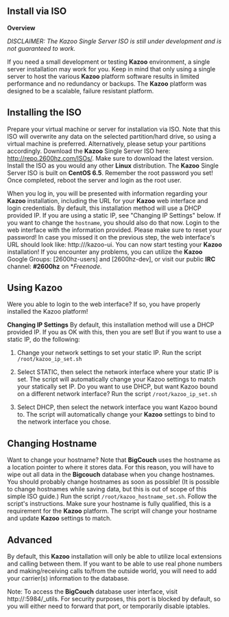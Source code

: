## Install via ISO 

**Overview**

*DISCLAIMER: The Kazoo Single Server ISO is still under development and is not guaranteed to work.*

If you need a small development or testing **Kazoo** environment, a single server installation may work for you. Keep in mind that only using a single server to host the various **Kazoo** platform software results in limited performance and no redundancy or backups. The **Kazoo** platform was designed to be a scalable, failure resistant platform. 
 
## Installing the ISO

Prepare your virtual machine or server for installation via ISO. Note that this ISO will overwrite any data on the selected partition/hard drive, so using a virtual machine is preferred. Alternatively, please setup your partitions accordingly. Download the **Kazoo** Single Server ISO here: http://repo.2600hz.com/ISOs/. Make sure to download the latest version. Install the ISO as you would any other **Linux** distribution. The **Kazoo** Single Server ISO is built on **CentOS 6.5**. Remember the root password you set! Once completed, reboot the server and login as the root user.

When you log in, you will be presented with information regarding your **Kazoo** installation, including the URL for your **Kazoo** web interface and login credentials. By default, this installation method will use a DHCP provided IP. If you are using a static IP, see "Changing IP Settings" below. If you want to change the `hostname`, you should also do that now. Login to the web interface with the information provided. Please make sure to reset your password! In case you missed it on the previous step, the web interface's URL should look like: http://<server-ip>/kazoo-ui. You can now start testing your **Kazoo** installation! If you encounter any problems, you can utilize the **Kazoo** Google Groups: [2600hz-users] and [2600hz-dev], or visit our public **IRC** channel: **#2600hz** on **Freenode*.
 
 
## Using Kazoo

Were you able to login to the web interface? If so, you have properly installed the Kazoo platform! 
 
**Changing IP Settings**
By default, this installation method will use a DHCP provided IP. If you as OK with this, then you are set! But if you want to use a static IP, do the following:

1. Change your network settings to set your static IP. Run the script `/root/kazoo_ip_set.sh`

2. Select STATIC, then select the network interface where your static IP is set. The script will automatically change your Kazoo settings to match your statically set IP. Do you want to use DHCP, but want Kazoo bound on a different network interface? Run the script `/root/kazoo_ip_set.sh`

3. Select DHCP, then select the network interface you want Kazoo bound to. The script will automatically change your **Kazoo** settings to bind to the network interface you chose.
 
 
## Changing Hostname

Want to change your hostname? Note that **BigCouch** uses the hostname as a location pointer to where it stores data. For this reason, you will have to wipe out all data in the **Bigcouch** database when you change hostnames. You should probably change hostnames as soon as possible! (It is possible to change hostnames while saving data, but this is out of scope of this simple ISO guide.) Run the script `/root/kazoo_hostname_set.sh`. Follow the script's instructions. Make sure your hostname is fully qualified, this is a requirement for the **Kazoo** platform. The script will change your hostname and update **Kazoo** settings to match.
 
 
## Advanced

By default, this **Kazoo** installation will only be able to utilize local extensions and calling between them. If you want to be able to use real phone numbers and making/receiving calls to/from the outside world, you will need to add your carrier(s) information to the database. 

Note: To access the **BigCouch** database user interface, visit http://<SERVER IP ADDRESS>:5984/_utils. For security purposes, this port is blocked by default, so you will either need to forward that port, or temporarily disable iptables.

